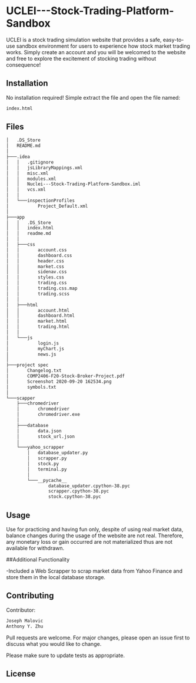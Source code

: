 # UCLEI---Stock-Trading-Platform-Sandbox

UCLEI is a stock trading simulation website that provides a safe, easy-to-use sandbox environment for users to experience how stock market trading works.
Simply create an account and you will be welcomed to the website and free to explore the excitement of stocking trading without consequence!

## Installation

No installation required! Simple extract the file and open the file named:

```bash
index.html
```
## Files

```bash
│   .DS_Store
│   README.md
│
├───.idea
│   │   .gitignore
│   │   jsLibraryMappings.xml
│   │   misc.xml
│   │   modules.xml
│   │   Nuclei---Stock-Trading-Platform-Sandbox.iml
│   │   vcs.xml
│   │
│   └───inspectionProfiles
│           Project_Default.xml
│
├───app
│   │   .DS_Store
│   │   index.html
│   │   readme.md
│   │
│   ├───css
│   │       account.css
│   │       dashboard.css
│   │       header.css
│   │       market.css
│   │       sidenav.css
│   │       styles.css
│   │       trading.css
│   │       trading.css.map
│   │       trading.scss
│   │
│   ├───html
│   │       account.html
│   │       dashboard.html
│   │       market.html
│   │       trading.html
│   │
│   └───js
│           login.js
│           myChart.js
│           news.js
│
├───project spec
│       Changelog.txt
│       COMP2406-F20-Stock-Broker-Project.pdf
│       Screenshot 2020-09-20 162534.png
│       symbols.txt
│
└───scapper
    ├───chromedriver
    │       chromedriver
    │       chromedriver.exe
    │
    ├───database
    │       data.json
    │       stock_url.json
    │
    └───yahoo_scrapper
        │   database_updater.py
        │   scrapper.py
        │   stock.py
        │   terminal.py
        │
        └───__pycache__
                database_updater.cpython-38.pyc
                scrapper.cpython-38.pyc
                stock.cpython-38.pyc

```

## Usage

Use for practicing and having fun only, despite of using real market data, balance changes during the usage of the website are not real.
Therefore, any monetary loss or gain occurred are not materialized thus are not available for withdrawn.  

##Additional Functionality

-Included a Web Scrapper to scrap market data from Yahoo Finance and store them in the local database storage.

## Contributing
Contributor:

```bash
Joseph Malovic
Anthony Y. Zhu
```

Pull requests are welcome. For major changes, please open an issue first to discuss what you would like to change.

Please make sure to update tests as appropriate.

## License
